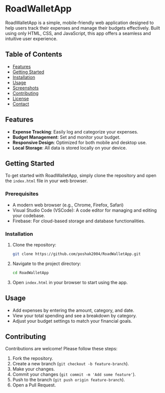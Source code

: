 # RoadWalletApp

RoadWalletApp is a simple, mobile-friendly web application designed to help users track their expenses and manage their budgets effectively. Built using only HTML, CSS, and JavaScript, this app offers a seamless and intuitive user experience.

## Table of Contents

- [Features](#features)
- [Getting Started](#getting-started)
- [Installation](#installation)
- [Usage](#usage)
- [Screenshots](#screenshots)
- [Contributing](#contributing)
- [License](#license)
- [Contact](#contact)

## Features

- **Expense Tracking**: Easily log and categorize your expenses.
- **Budget Management**: Set and monitor your budget.
- **Responsive Design**: Optimized for both mobile and desktop use.
- **Local Storage**: All data is stored locally on your device.

## Getting Started

To get started with RoadWalletApp, simply clone the repository and open the `index.html` file in your web browser.

### Prerequisites

- A modern web browser (e.g., Chrome, Firefox, Safari)
- Visual Studio Code (VSCode): A code editor for managing and editing your codebase.
- Firebase: For cloud-based storage and database functionalities.

### Installation

1. Clone the repository:
    ```bash
    git clone https://github.com/poshak2004/RoadWalletApp.git
    ```
2. Navigate to the project directory:
    ```bash
    cd RoadWalletApp
    ```
3. Open `index.html` in your browser to start using the app.

## Usage

- Add expenses by entering the amount, category, and date.
- View your total spending and see a breakdown by category.
- Adjust your budget settings to match your financial goals.

## Contributing

Contributions are welcome! Please follow these steps:

1. Fork the repository.
2. Create a new branch (`git checkout -b feature-branch`).
3. Make your changes.
4. Commit your changes (`git commit -m 'Add some feature'`).
5. Push to the branch (`git push origin feature-branch`).
6. Open a Pull Request.

